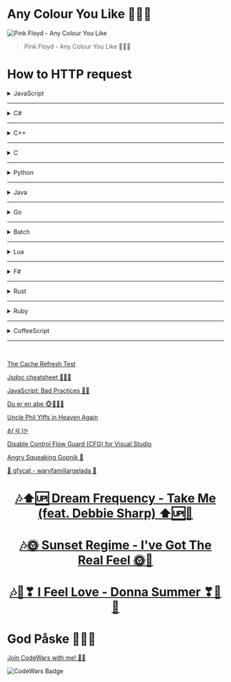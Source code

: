 # Any Colour You Like 🌟🔺🌈

![Pink Floyd - Any Colour You Like](https://img.youtube.com/vi/_83urK9rO4U/maxresdefault.jpg)
> Pink Floyd - Any Colour You Like 🌟🔺🌈


# How to HTTP request

<details>

<summary>JavaScript</summary>

To make an HTTP request in JavaScript, you can use the built-in `XMLHttpRequest` object or the more modern `fetch` API. Here's an example of both approaches:



Using XMLHttpRequest:

```javascript
var xhr = new XMLHttpRequest();
xhr.open('GET', 'https://api.example.com/data', true); // Specify the HTTP method and URL
xhr.onreadystatechange = function () {
  if (xhr.readyState === 4 && xhr.status === 200) { // Check if the request is complete and successful
    var response = JSON.parse(xhr.responseText); // Process the response data
    console.log(response);
  }
};
xhr.send(); // Send the request
```

Using fetch API (promises-based):

```javascript
fetch('https://api.example.com/data')
  .then(function (response) {
    if (response.ok) {
      return response.json(); // Parse the response data as JSON
    }
    throw new Error('Network response was not ok.');
  })
  .then(function (data) {
    console.log(data); // Process the data
  })
  .catch(function (error) {
    console.error('Error:', error);
  });
```

Both approaches allow you to perform various types of requests (GET, POST, etc.) by adjusting the method parameter and adding additional options or data as needed.

</details>

<hr>

<details>

<summary>C#</summary>


In C#, you can make HTTP requests using the `HttpClient` class, which provides a simple and efficient way to send HTTP requests and handle responses. Here's an example of making an HTTP GET request:

```csharp
using System;
using System.Net.Http;
using System.Threading.Tasks;

class Program
{
    static async Task Main()
    {
        HttpClient client = new HttpClient();
        
        try
        {
            HttpResponseMessage response = await client.GetAsync("https://api.example.com/data");
            
            response.EnsureSuccessStatusCode(); // Ensure a successful response
            
            string responseBody = await response.Content.ReadAsStringAsync();
            
            // Process the response body
            Console.WriteLine(responseBody);
        }
        catch (HttpRequestException e)
        {
            Console.WriteLine("Error: " + e.Message);
        }
        
        client.Dispose(); // Clean up HttpClient resources
    }
}
```

In the above example, we create an instance of `HttpClient` and use the `GetAsync` method to send an HTTP GET request to the specified URL. The `await` keyword is used to asynchronously wait for the response.

After receiving the response, we call `EnsureSuccessStatusCode` to ensure that the response is successful (status code in the 2xx range). Then, we read the response body using `ReadAsStringAsync` and process it as needed.

Make sure to include the necessary `using` statements for the required namespaces (`System` and `System.Net.Http`) at the beginning of your code.

</details>

<hr>

<details>

<summary>C++</summary>


In C++, you can make HTTP requests using various libraries such as cURL or Boost.Beast. Here's an example of making an HTTP GET request using cURL:

```cpp
#include <iostream>
#include <curl/curl.h>

int main()
{
    CURL* curl;
    CURLcode res;
    
    curl_global_init(CURL_GLOBAL_DEFAULT);
    curl = curl_easy_init();
    
    if (curl)
    {
        curl_easy_setopt(curl, CURLOPT_URL, "https://api.example.com/data");
        
        res = curl_easy_perform(curl);
        
        if (res != CURLE_OK)
        {
            std::cerr << "curl_easy_perform() failed: " << curl_easy_strerror(res) << std::endl;
        }
        
        curl_easy_cleanup(curl);
    }
    
    curl_global_cleanup();
    
    return 0;
}
```

In this example, we include the necessary header files, initialize cURL using `curl_global_init`, and create a cURL handle using `curl_easy_init`.

We set the URL for the request using `curl_easy_setopt` with the `CURLOPT_URL` option. In this case, we set it to `"https://api.example.com/data"`.

To perform the request, we call `curl_easy_perform` with the cURL handle. If the request is successful, it will return `CURLE_OK`. Otherwise, we output an error message using `curl_easy_strerror`.

Afterwards, we clean up the cURL handle using `curl_easy_cleanup` and call `curl_global_cleanup` to clean up global cURL resources.

Note that to compile and link against cURL, you need to have the cURL library installed on your system and include the appropriate cURL header files and library during the build process. The steps for building and linking against cURL may vary depending on your platform and development environment.

</details>


<hr>

<details>

<summary>C</summary>


In C, you can make HTTP requests using libraries such as cURL or libcurl. Here's an example of making an HTTP GET request using libcurl:

```c
#include <stdio.h>
#include <curl/curl.h>

int main()
{
    CURL *curl;
    CURLcode res;

    curl_global_init(CURL_GLOBAL_DEFAULT);
    curl = curl_easy_init();

    if (curl)
    {
        curl_easy_setopt(curl, CURLOPT_URL, "https://api.example.com/data");

        res = curl_easy_perform(curl);

        if (res != CURLE_OK)
        {
            fprintf(stderr, "curl_easy_perform() failed: %s\n", curl_easy_strerror(res));
        }

        curl_easy_cleanup(curl);
    }

    curl_global_cleanup();

    return 0;
}
```

In this example, we include the necessary header files, initialize libcurl using `curl_global_init`, and create a CURL handle using `curl_easy_init`.

We set the URL for the request using `curl_easy_setopt` with the `CURLOPT_URL` option. In this case, we set it to `"https://api.example.com/data"`.

To perform the request, we call `curl_easy_perform` with the CURL handle. If the request is successful, it will return `CURLE_OK`. Otherwise, we output an error message using `curl_easy_strerror`.

Afterwards, we clean up the CURL handle using `curl_easy_cleanup` and call `curl_global_cleanup` to clean up global libcurl resources.

Note that to compile and link against libcurl, you need to have the libcurl library installed on your system and include the appropriate libcurl header files and library during the build process. The steps for building and linking against libcurl may vary depending on your platform and development environment.

</details>

<hr>

<details>

<summary>Python</summary>

In Python, you can make HTTP requests using the `requests` library, which provides a simple and intuitive API. Here's an example of making an HTTP GET request:

```python
import requests

url = 'https://api.example.com/data'

try:
    response = requests.get(url)
    response.raise_for_status()  # Raise an exception for 4xx or 5xx status codes
    
    data = response.json()  # Extract the JSON response data
    
    # Process the data
    print(data)
    
except requests.exceptions.RequestException as e:
    print('Error:', e)
```

In this example, we import the `requests` library and specify the URL we want to send a GET request to.

Inside the `try` block, we use `requests.get` to send the request. The resulting `response` object contains the server's response to the request.

We call `response.raise_for_status()` to raise an exception if the response has a 4xx or 5xx status code, indicating an error. This helps to handle errors gracefully.

We can extract the response data as JSON using `response.json()`.

Finally, we process the data as needed. In this example, we simply print the data to the console.

If an exception is raised during the request, we catch it using `requests.exceptions.RequestException` and print an error message.

Ensure that you have the `requests` library installed before running the code. You can install it using pip: `pip install requests`.

</details>

<hr>

<details>

<summary>Java</summary>


In Java, you can make HTTP requests using the `java.net.HttpURLConnection` class or by using third-party libraries such as Apache HttpClient or OkHttp. Here's an example of making an HTTP GET request using `java.net.HttpURLConnection`:

```java
import java.io.BufferedReader;
import java.io.InputStreamReader;
import java.net.HttpURLConnection;
import java.net.URL;

public class Main {
    public static void main(String[] args) {
        try {
            URL url = new URL("https://api.example.com/data");
            HttpURLConnection connection = (HttpURLConnection) url.openConnection();
            
            connection.setRequestMethod("GET");
            
            int responseCode = connection.getResponseCode();
            
            if (responseCode == HttpURLConnection.HTTP_OK) {
                BufferedReader reader = new BufferedReader(new InputStreamReader(connection.getInputStream()));
                String line;
                StringBuilder response = new StringBuilder();
                
                while ((line = reader.readLine()) != null) {
                    response.append(line);
                }
                
                reader.close();
                
                // Process the response data
                System.out.println(response.toString());
            } else {
                System.out.println("Error: " + responseCode);
            }
            
            connection.disconnect();
        } catch (Exception e) {
            e.printStackTrace();
        }
    }
}
```

In this example, we create a `URL` object with the desired URL and open a connection to that URL using `url.openConnection()`, which returns an instance of `HttpURLConnection`.

We set the request method to "GET" using `connection.setRequestMethod("GET")`.

We can obtain the response code using `connection.getResponseCode()`. If the response code is `HttpURLConnection.HTTP_OK` (which is equal to 200), we read the response body using a `BufferedReader` and process it accordingly.

After processing the response, we close the `BufferedReader` and disconnect the connection using `connection.disconnect()`.

If an exception occurs during the request, we catch it and print the stack trace.

Note that this is a basic example, and in real-world scenarios, you may need to handle various response codes, handle request headers, or perform more complex operations.

</details>

<hr>

<details>

<summary>Go</summary>

In Go, you can make HTTP requests using the built-in `net/http` package. Here's an example of making an HTTP GET request:

```go
package main

import (
	"fmt"
	"io/ioutil"
	"net/http"
)

func main() {
	url := "https://api.example.com/data"

	response, err := http.Get(url)
	if err != nil {
		fmt.Println("Error:", err)
		return
	}
	defer response.Body.Close()

	if response.StatusCode == http.StatusOK {
		bodyBytes, err := ioutil.ReadAll(response.Body)
		if err != nil {
			fmt.Println("Error:", err)
			return
		}
		bodyString := string(bodyBytes)

		// Process the response data
		fmt.Println(bodyString)
	} else {
		fmt.Println("Error:", response.StatusCode)
	}
}
```

In this example, we import the necessary packages (`fmt`, `io/ioutil`, and `net/http`) and specify the URL we want to send a GET request to.

We use `http.Get(url)` to send the GET request and obtain the response. The `response` object contains the server's response to the request.

We defer closing the response body using `defer response.Body.Close()` to ensure the body is closed after processing.

If the response status code is `http.StatusOK` (which is equal to 200), we read the response body using `ioutil.ReadAll(response.Body)` and convert it to a string.

Finally, we process the response data as needed. In this example, we simply print the response body string to the console.

If an error occurs during the request, we handle it and print an error message.

You can run the Go code using the `go run` command or build an executable using the `go build` command.

</details>

<hr>

<details>

<summary>Batch</summary>

In batch scripting, you can make an HTTP request using the `curl` command-line tool. You can invoke `curl` from your batch script to send HTTP requests to a specified URL. Here's an example of making an HTTP GET request using `curl`:

```batch
@echo off

set url=https://api.example.com/data

curl %url%
```

In this example, we set the `url` variable to the desired URL. You can replace `https://api.example.com/data` with your specific URL.

We use the `curl` command followed by the `%url%` variable to make the HTTP GET request. `curl` will send the request and print the response to the console.

Save the script with a `.bat` extension, and you can execute it from the command prompt or by double-clicking the batch file.

Note that the availability of the `curl` command-line tool depends on your operating system. If `curl` is not installed or not available in the system's PATH, you may need to install it separately or specify the full path to the `curl` executable in your script.

</details>

<hr>

<details>

<summary>Lua</summary>

In Lua, you can make HTTP requests using the `LuaSocket` library, which provides networking capabilities. Here's an example of making an HTTP GET request using `LuaSocket`:

```lua
local http = require("socket.http")

local url = "https://api.example.com/data"

local response, status, headers = http.request(url)

if status == 200 then
  -- Process the response body
  print(response)
else
  print("Error:", status)
end
```

In this example, we first require the `socket.http` module to access the HTTP functionality.

We set the `url` variable to the desired URL.

We use `http.request(url)` to send the HTTP GET request and obtain the response. The `response` variable will contain the response body, `status` will contain the response status code, and `headers` will contain the response headers.

If the `status` variable equals `200` (indicating a successful response), we process the `response` body as needed. In this example, we simply print it to the console.

If there is an error or the status code is not `200`, we print an error message along with the `status` code.

Ensure that the `LuaSocket` library is installed and accessible in your Lua environment. You may need to install it separately if it's not already available.

</details>

<hr>

<details>

<summary>F#</summary>

In F#, you can make HTTP requests using the `System.Net.Http` namespace, which provides the `HttpClient` class. Here's an example of making an HTTP GET request:

```fsharp
open System
open System.Net.Http

let url = "https://api.example.com/data"

let httpClient = new HttpClient()

async {
    try
        let! response = httpClient.GetAsync(url) |> Async.AwaitTask
        response.EnsureSuccessStatusCode()
        let! responseBody = response.Content.ReadAsStringAsync() |> Async.AwaitTask
        // Process the response body
        printfn "%s" responseBody
    with
        | ex -> printfn "Error: %s" ex.Message
}
|> Async.RunSynchronously
```

In this example, we open the necessary namespaces (`System` and `System.Net.Http`) to access the required types and methods.

We set the `url` variable to the desired URL.

We create an instance of `HttpClient` using `new HttpClient()`.

Using the `async` computation expression, we define an asynchronous workflow to make the HTTP request.

Inside the workflow, we use `httpClient.GetAsync(url)` to send the GET request and await the response using `Async.AwaitTask`.

We call `response.EnsureSuccessStatusCode()` to ensure that the response is successful (status code in the 2xx range).

Then, we use `response.Content.ReadAsStringAsync()` to read the response body as a string and await the result using `Async.AwaitTask`.

Finally, we process the response body as needed. In this example, we simply print it to the console using `printfn`.

If an exception occurs during the request, we catch it and print an error message.

We execute the asynchronous workflow using `Async.RunSynchronously` to run it synchronously and obtain the result.

Make sure to reference the `System.Net.Http` assembly in your project to use the `HttpClient` class and include the necessary `open` statements at the beginning of your code.

</details>

<hr>

<details>

<summary>Rust</summary>

In Rust, you can make HTTP requests using the `reqwest` crate, which provides a convenient API for sending HTTP requests. Here's an example of making an HTTP GET request:

First, add `reqwest` as a dependency in your `Cargo.toml` file:

```toml
[dependencies]
reqwest = "0.11"
```

Then, you can use the following code to make an HTTP GET request:

```rust
use reqwest;

#[tokio::main]
async fn main() -> Result<(), Box<dyn std::error::Error>> {
    let url = "https://api.example.com/data";
    
    let response = reqwest::get(url).await?;
    
    if response.status().is_success() {
        let body = response.text().await?;
        
        // Process the response body
        println!("{}", body);
    } else {
        println!("Error: {}", response.status());
    }
    
    Ok(())
}
```

In this example, we import the `reqwest` crate.

The `main` function is marked as `async` to allow asynchronous operations.

Inside the `main` function, we set the `url` variable to the desired URL.

We use `reqwest::get(url).await?` to send the HTTP GET request and await the response. The `response` object represents the server's response.

We check if the response status is a success status using `response.status().is_success()`. If it is, we read the response body as a string using `response.text().await?`.

Finally, we process the response body as needed. In this example, we simply print it to the console using `println!`.

If an error occurs during the request, it will be propagated up and printed to the console.

To execute the code, you need to use the `tokio` runtime by marking the `main` function with `#[tokio::main]` attribute.

Ensure that you have `reqwest` crate added as a dependency in your `Cargo.toml` file and run the code using `cargo run`.

</details>

<hr>

<details>

<summary>Ruby</summary>

In Ruby, you can make HTTP requests using the `Net::HTTP` standard library. Here's an example of making an HTTP GET request:

```ruby
require 'net/http'
require 'uri'

url = URI.parse('https://api.example.com/data')

http = Net::HTTP.new(url.host, url.port)
http.use_ssl = true if url.scheme == 'https'

request = Net::HTTP::Get.new(url.request_uri)

response = http.request(request)

if response.code.to_i == 200
  body = response.body
  
  # Process the response body
  puts body
else
  puts "Error: #{response.code} #{response.message}"
end
```

In this example, we require the necessary libraries: `net/http` for making HTTP requests and `uri` for parsing the URL.

We parse the URL using `URI.parse`, providing the desired URL as a string.

We create an instance of `Net::HTTP` using `Net::HTTP.new`, passing the host and port extracted from the URL.

If the URL scheme is `https`, we set `http.use_ssl = true` to enable SSL/TLS for secure connections.

We create an HTTP GET request using `Net::HTTP::Get.new`, passing the request URI extracted from the URL.

We send the request using `http.request(request)` and obtain the response.

If the response status code is `200` (indicating a successful response), we extract the response body using `response.body`.

Finally, we process the response body as needed. In this example, we simply print it to the console using `puts`.

If the response status code is not `200`, we print an error message including the response code and message.

To run the code, make sure you have Ruby installed, and execute the script using `ruby script_name.rb`.

</details>

<hr>

<details>

<summary>CoffeeScript</summary>

CoffeeScript is a language that compiles into JavaScript, so you can use JavaScript libraries and syntax to make HTTP requests. In CoffeeScript, you can make an HTTP request using the `XMLHttpRequest` object or by using libraries such as `axios` or `fetch`. Here's an example using the `XMLHttpRequest` object:

```coffeescript
xhr = new XMLHttpRequest()
url = 'https://api.example.com/data'

xhr.onreadystatechange = ->
  if xhr.readyState == 4
    if xhr.status == 200
      # Process the response
      console.log(xhr.responseText)
    else
      console.log("Error:", xhr.status)

xhr.open('GET', url, true)
xhr.send()
```

In this example, we create a new `XMLHttpRequest` object using `new XMLHttpRequest()`.

We set the `url` variable to the desired URL.

We define the `onreadystatechange` event handler, which is triggered when the state of the request changes. We check if the `readyState` is 4 (indicating that the request is complete) and if the `status` is 200 (indicating a successful response).

Inside the event handler, we process the response by accessing the `responseText` property of the `xhr` object and logging it to the console.

If the `status` is not 200, we log an error message along with the `status` code.

We open the request using `xhr.open('GET', url, true)`, specifying the HTTP method, URL, and `true` to make it an asynchronous request.

Finally, we send the request using `xhr.send()`.

You can compile the CoffeeScript code into JavaScript using a CoffeeScript compiler such as `coffee` or an online tool, and then run the resulting JavaScript code in a browser or a JavaScript runtime environment.

</details>


<hr>
<br>

<!-- # Funny Links -->

[The Cache Refresh Test](https://www.refreshyourcache.com/en/cache-test/)

[Jsdoc cheatsheet 🧑‍💻📜](https://devhints.io/jsdoc)

[JavaScript: Bad Practices 🧑‍🏫](https://web.archive.org/web/20210824132819/https://j11y.io/javascript/javascript-bad-practices/)

[Du er en abe 🐵🐒🦍🦧](https://youtu.be/RC582_ksQqk?t=555)

[Uncle Phil Yiffs in Heaven Again](https://youtu.be/Drqj67ImtxI?t=227)

[ᕕ( ᐛ )ᕗ](https://youtu.be/SAxpAs1Iaec)

[Disable Control Flow Guard (CFG) for Visual Studio](https://docs.wholetomato.com/default.asp?W790)

[Angry Squeaking Gopnik 🐸](https://www.youtube.com/watch?v=rHT9hfHcc6g)

[💫 gfycat - waryfamiliargelada 💫](https://gfycat.com/waryfamiliargelada)

<div align="Center">

# [🎶⬆🆙 Dream Frequency - Take Me (feat. Debbie Sharp) ⬆🆙🎵](https://youtu.be/zocCCIoL4_M)
# [🎶🌞 Sunset Regime - I've Got The Real Feel 🌞🎵](https://youtu.be/rvX3nLh6sAY)
# [🎶💖❣ I Feel Love - Donna Summer ❣💖🎵](https://youtu.be/bHfrdQ8h2Pw)

</div>

<!-- # Glædelig Jul og Godt Nytår 🎅🎄🎁⛄🎆🆕🆙🎇🎉 -->
# God Påske 🐤🐣🐥
<!-- # God Sommer 🌻😎🌞 -->
<!-- # God Efterår! 🎃🍁🍂 -->

[Join CodeWars with me! 👨‍💻](https://codewars.com/r/hGyTsQ)

<p>
  <img alt="CodeWars Badge" src="https://www.codewars.com/users/Danielkaas94/badges/large">
</p>
